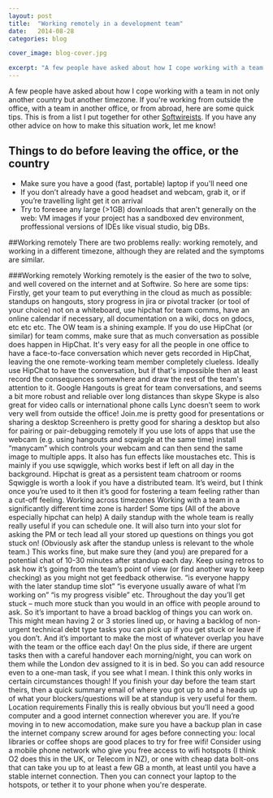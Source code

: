 ```yaml
---
layout: post
title:  "Working remotely in a development team"
date:   2014-08-28
categories: blog

cover_image: blog-cover.jpg

excerpt: "A few people have asked about how I cope working with a team in not only another country but another timezone"
---
```

A few people have asked about how I cope working with a team in not only another country but another timezone. If you're working from outside the office, with a team in another office, or from abroad, here are some quick tips. This is from a list I put together for other [Softwireists](http://www.softwire.com/). If you have any other advice on how to make this situation work, let me know!

## Things to do before leaving the office, or the country
* Make sure you have a good (fast, portable) laptop if you'll need one
* If you don’t already have a good headset and webcam, grab it, or if you’re travelling light get it on arrival
* Try to foresee any large (>1GB) downloads that aren't generally on the web: VM images if your project has a sandboxed dev environment, proffessional versions of IDEs like visual studio, big DBs.

##Working remotely
There are two problems really: working remotely, and working in a different timezone, although they are related and the symptoms are similar.

###Working remotely
Working remotely is the easier of the two to solve, and well covered on the internet and at Softwire. So here are some tips:
Firstly, get your team to put everything in the cloud as much as possible: standups on hangouts, story progress in jira or pivotal tracker (or tool of your choice) not on a whiteboard, use hipchat for team comms, have an online calendar if necessary, all documentation on a wiki, docs on gdocs, etc etc etc. The OW team is a shining example.
If you do use HipChat (or similar) for team comms, make sure that as much conversation as possible does happen in HipChat. It's very easy for all the people in one office to have a face-to-face conversation which never gets recorded in HipChat, leaving the one remote-working team member completely clueless. Ideally use HipChat to have the conversation, but if that's impossible then at least record the consequences somewhere and draw the rest of the team's attention to it.
Google Hangouts is great for team conversations, and seems a bit more robust and reliable over long distances than skype
Skype is also great for video calls or international phone calls
Lync doesn’t seem to work very well from outside the office!
Join.me is pretty good for presentations or sharing a desktop
Screenhero is pretty good for sharing a desktop but also for pairing or pair-debugging remotely
If you use lots of apps that use the webcam (e.g. using hangouts and sqwiggle at the same time) install “manycam” which controls your webcam and can then send the same image to multiple apps. It also has fun effects like moustaches etc. This is mainly if you use sqwiggle, which works best if left on all day in the background.
Hipchat is great as a persistent team chatroom or rooms
Sqwiggle is worth a look if you have a distributed team. It’s weird, but I think once you’re used to it then it’s good for fostering a team feeling rather than a cut-off feeling.
Working across timezones
Working with a team in a significantly different time zone is harder! Some tips
(All of the above especially hipchat can help)
A daily standup with the whole team is really really useful if you can schedule one. It will also turn into your slot for asking the PM or tech lead all your stored up questions on things you got stuck on! (Obviously ask after the standup unless is relevant to the whole team.) This works fine, but make sure they (and you) are prepared for a potential chat of 10-30 minutes after standup each day.
Keep using retros to ask how it’s going from the team’s point of view (or find another way to keep checking) as you might not get feedback otherwise. “is everyone happy with the later standup time slot” “is everyone usually aware of what I’m working on” “is my progress visible” etc.
Throughout the day you’ll get stuck – much more stuck than you would in an office with people around to ask. So it’s important to have a broad backlog of things you can work on. This might mean having 2 or 3 stories lined up, or having a backlog of non-urgent technical debt type tasks you can pick up if you get stuck or leave if you don’t. And it’s important to make the most of whatever overlap you have with the team or the office each day!
On the plus side, if there are urgent tasks then with a careful handover each morning/night, you can work on them while the London dev assigned to it is in bed. So you can add resource even to a one-man task, if you see what I mean. I think this only works in certain circumstances though!
If you finish your day before the team start theirs, then a quick summary email of where you got up to and a heads up of what your blockers/questions will be at standup is very useful for them.
Location requirements
Finally this is really obvious but you’ll need a good computer and a good internet connection wherever you are. If you’re moving in to new accomodation, make sure you have a backup plan in case the internet company screw around for ages before connecting you: local libraries or coffee shops are good places to try for free wifi! Consider using a mobile phone network who give you free access to wifi hotspots (I think O2 does this in the UK, or Telecom in NZ), or one with cheap data bolt-ons that can take you up to at least a few GB a month, at least until you have a stable internet connection. Then you can connect your laptop to the hotspots, or tether it to your phone when you're desperate.